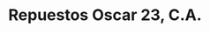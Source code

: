 ---
title: "Repuestos Oscar 23, C.A."
url: /tinaquillo/repuestos-oscar-23-c-a/
shop: piezas de automóviles
---